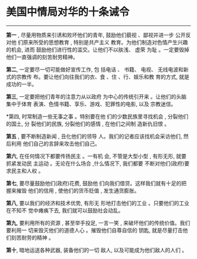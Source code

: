 ﻿# 美国中情局对华的十条诫令



---

**第一** , 尽量用物质来引诱和败坏他们的青年, 鼓励他们藐视 、鄙视并进一步 公开反对他 们原来所受的思想教育 , 特别是共产主义 教育。为他们制造对色情产生兴趣的机会, 进而 鼓励他们进行性的滥交。让他们不以肤浅、 虚荣 为耻 。一定要毁掉他们一直强调的刻苦耐劳精神。   

**第二**, 一定要尽一切可能做好宣传工作, 包 括电话 、 书籍、 电视、 无线电波和新式的宗教传 布。要让他们向往我们的衣、食 、住 、行、娱乐和教 育的方式, 就是成功的一半。    

**第三**, 一定要把他们青年的注意力从以政府 为中心的传统引开来 。让他们的头脑集中于体育 表演、色情书籍、享乐、游戏、犯罪性的电影, 以及 宗教迷信。   

*第四, 时常制造一些无事之事 。特别要在他 们的少数民族里寻找机会 , 分裂他们的国土, 分 裂他们的民族, 分裂他们的感情 , 在他们之间制 造新仇旧恨 。    

**第五** , 要不断制造新闻 , 丑化他们的领导 人。我们的记者应该找机会采访他们, 然后利用 他们自己的言辞来攻击他们自己。   

**第六**, 在任何情况下都要传扬民主 。一有机 会, 不管是大型小型 , 有形无形, 就要抓紧发动民 主运动 。无论在什么场合 ,什么情况下, 我们都要 不断对他们(政府)要求民主和人权 。   


**第七**, 要尽量鼓励他们(政府)花费, 鼓励他 们向我们借贷。这样我们就有十足的把握来摧毁 他们的信用 , 使他们的货币贬值 , 发生通货膨胀。  

**第八**, 要以我们的经济和技术优势, 有形无 形地打击他们的工业 。只要他们的工业在不知不 觉中瘫痪下去, 我们就可以鼓励社会动乱。  

**第九**, 要利用所有的资源 , 甚至举手投足, 一言一笑 , 来破坏他们的传统价值。我们要利用一 切来毁灭他们的道德人心 。摧毁他们自尊自信的 钥匙, 就是尽量打击他们刻苦耐劳的精神 。   

**第十**, 暗地运送各种武器, 装备他们的一切 敌人, 以及可能成为他们敌人的人们 。




